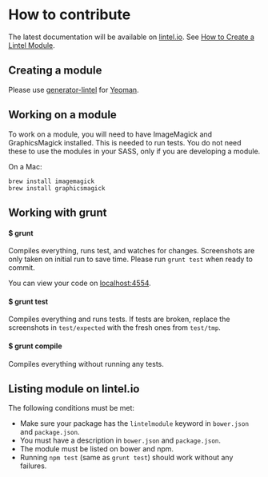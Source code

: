 # How to contribute
The latest documentation will be available on [lintel.io](http://lintel.io). See [How to Create a Lintel Module](http://lintel.io/create-module).


## Creating a module
Please use [generator-lintel](https://github.com/lintelio/generator-lintel) for [Yeoman](http://yeoman.io).


## Working on a module
To work on a module, you will need to have ImageMagick and GraphicsMagick installed. This is needed to run tests. You do not need these to use the modules in your SASS, only if you are developing a module.

On a Mac:
```
brew install imagemagick
brew install graphicsmagick
```


## Working with grunt

#### $ grunt
Compiles everything, runs test, and watches for changes. Screenshots are only taken on initial run to save time. Please run `grunt test` when ready to commit.

You can view your code on [localhost:4554](http://localhost:4554).

#### $ grunt test
Compiles everything and runs tests. If tests are broken, replace the screenshots in `test/expected` with the fresh ones from `test/tmp`.

#### $ grunt compile
Compiles everything without running any tests.


## Listing module on lintel.io
The following conditions must be met:

- Make sure your package has the `lintelmodule` keyword in `bower.json` and `package.json`. 
- You must have a description in `bower.json` and `package.json`.
- The module must be listed on bower and npm. 
- Running `npm test` (same as `grunt test`) should work without any failures.
